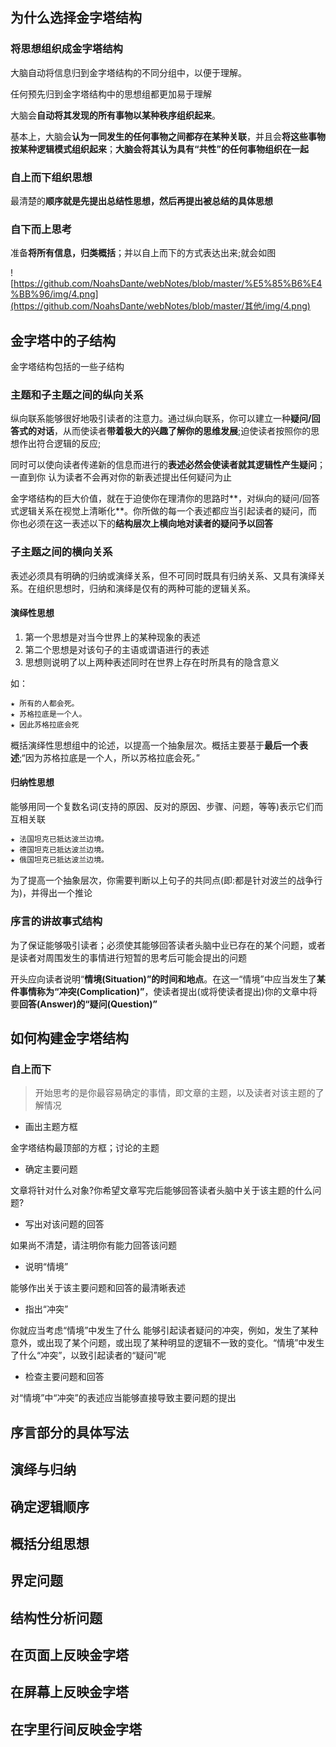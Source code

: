 ## 为什么选择金字塔结构

### 将思想组织成金字塔结构

大脑自动将信息归到金字塔结构的不同分组中，以便于理解。

任何预先归到金字塔结构中的思想组都更加易于理解

大脑会**自动将其发现的所有事物以某种秩序组织起来**。

基本上，大脑会**认为一同发生的任何事物之间都存在某种关联**，并且会**将这些事物按某种逻辑模式组织起来**；**大脑会将其认为具有“共性”的任何事物组织在一起**

### 自上而下组织思想

最清楚的**顺序就是先提出总结性思想，然后再提出被总结的具体思想**

### 自下而上思考

准备**将所有信息，归类概括**；并以自上而下的方式表达出来;就会如图

![https://github.com/NoahsDante/webNotes/blob/master/%E5%85%B6%E4%BB%96/img/4.png](https://github.com/NoahsDante/webNotes/blob/master/其他/img/4.png)



## 金字塔中的子结构

金字塔结构包括的一些子结构

### 主题和子主题之间的纵向关系

纵向联系能够很好地吸引读者的注意力。通过纵向联系，你可以建立一种**疑问/回答式的对话**，从而使读者**带着极大的兴趣了解你的思维发展**;迫使读者按照你的思想作出符合逻辑的反应;

同时可以使向读者传递新的信息而进行的**表述必然会使读者就其逻辑性产生疑问**；一直到你 认为读者不会再对你的新表述提出任何疑问为止

金字塔结构的巨大价值，就在于迫使你在理清你的思路时**，对纵向的疑问/回答式逻辑关系在视觉上清晰化**。你所做的每一个表述都应当引起读者的疑问，而你也必须在这一表述以下的**结构层次上横向地对读者的疑问予以回答**

### 子主题之间的横向关系

表述必须具有明确的归纳或演绎关系，但不可同时既具有归纳关系、又具有演绎关系。在组织思想时，归纳和演绎是仅有的两种可能的逻辑关系。

#### 演绎性思想

1. 第一个思想是对当今世界上的某种现象的表述
2. 第二个思想是对该句子的主语或谓语进行的表述
3. 思想则说明了以上两种表述同时在世界上存在时所具有的隐含意义

如：

```js
★ 所有的人都会死。
★ 苏格拉底是一个人。
★ 因此苏格拉底会死
```

概括演绎性思想组中的论述，以提高一个抽象层次。概括主要基于**最后一个表述**;“因为苏格拉底是一个人，所以苏格拉底会死。”

#### 归纳性思想

能够用同一个复数名词(支持的原因、反对的原因、步骤、问题，等等)表示它们而互相关联

```js
★ 法国坦克已抵达波兰边境。
★ 德国坦克已抵达波兰边境。
★ 俄国坦克已抵达波兰边境。
```

为了提高一个抽象层次，你需要判断以上句子的共同点(即:都是针对波兰的战争行为)，并得出一个推论

### 序言的讲故事式结构

为了保证能够吸引读者；必须使其能够回答读者头脑中业已存在的某个问题，或者是读者对周围发生的事情进行短暂的思考后可能会提出的问题

开头应向读者说明“**情境(Situation)”的时间和地点**。在这一“情境”中应当发生了**某件事情称为“冲突(Complication)”**，使读者提出(或将使读者提出)你的文章中将要**回答(Answer)的“疑问(Question)”**

## 如何构建金字塔结构

### 自上而下

> 开始思考的是你最容易确定的事情，即文章的主题，以及读者对该主题的了解情况

- 画出主题方框

金字塔结构最顶部的方框；讨论的主题

- 确定主要问题

文章将针对什么对象?你希望文章写完后能够回答读者头脑中关于该主题的什么问题?

- 写出对该问题的回答

如果尚不清楚，请注明你有能力回答该问题

- 说明“情境”

能够作出关于该主要问题和回答的最清晰表述

- 指出“冲突”

你就应当考虑“情境”中发生了什么 能够引起读者疑问的冲突，例如，发生了某种意外，或出现了某个问题，或出现了某种明显的逻辑不一致的变化。“情境”中发生了什么“冲突”，以致引起读者的“疑问”呢

- 检查主要问题和回答

对“情境”中“冲突”的表述应当能够直接导致主要问题的提出

## 序言部分的具体写法

## 演绎与归纳

## 确定逻辑顺序

## 概括分组思想

## 界定问题

## 结构性分析问题

## 在页面上反映金字塔

## 在屏幕上反映金字塔

## 在字里行间反映金字塔

